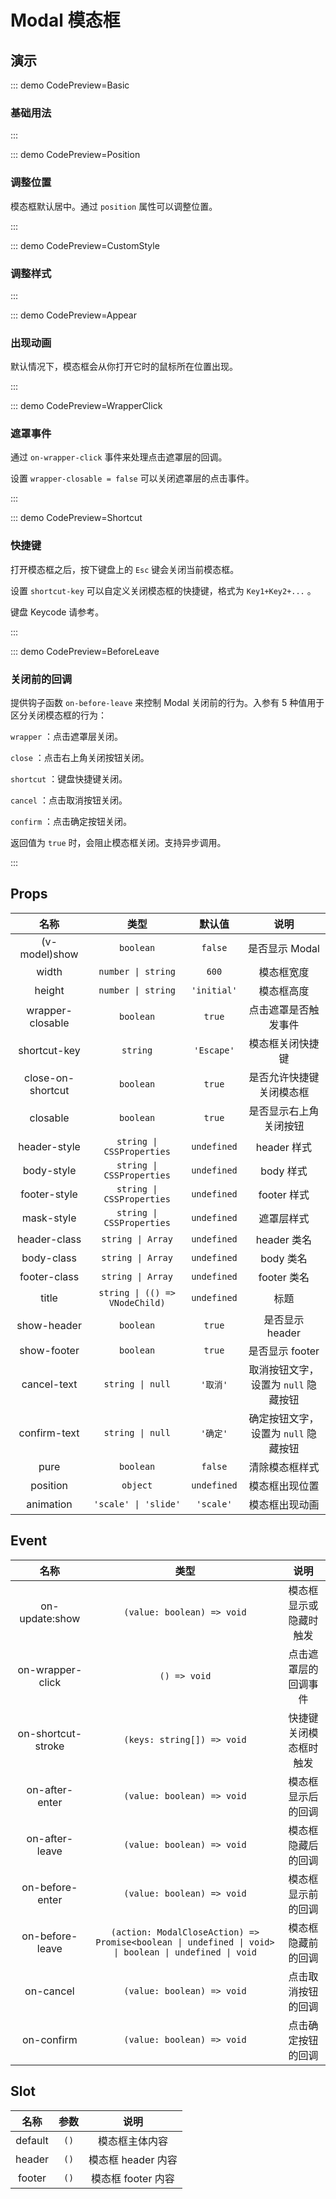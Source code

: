 # Modal 模态框

## 演示

::: demo CodePreview=Basic

### 基础用法

<Basic />

:::

::: demo CodePreview=Position

### 调整位置

模态框默认居中。通过 `position` 属性可以调整位置。

<Position />

:::

::: demo CodePreview=CustomStyle

### 调整样式

<CustomStyle />

:::

::: demo CodePreview=Appear

### 出现动画

默认情况下，模态框会从你打开它时的鼠标所在位置出现。

<Appear />

:::

::: demo CodePreview=WrapperClick

### 遮罩事件

通过 `on-wrapper-click` 事件来处理点击遮罩层的回调。

设置 `wrapper-closable = false` 可以关闭遮罩层的点击事件。

<WrapperClick />

:::

::: demo CodePreview=Shortcut

### 快捷键

打开模态框之后，按下键盘上的 `Esc` 键会关闭当前模态框。

设置 `shortcut-key` 可以自定义关闭模态框的快捷键，格式为 `Key1+Key2+...` 。

<Shortcut />

<McTextLink to="https://developer.mozilla.org/zh-CN/docs/Web/API/KeyboardEvent/code#code_values" target="_blank" underline>键盘 Keycode 请参考。</McTextLink>

:::

::: demo CodePreview=BeforeLeave

### 关闭前的回调

提供钩子函数 `on-before-leave` 来控制 Modal 关闭前的行为。入参有 5 种值用于区分关闭模态框的行为：

`wrapper` ：点击遮罩层关闭。

`close` ：点击右上角关闭按钮关闭。

`shortcut` ：键盘快捷键关闭。

`cancel` ：点击取消按钮关闭。

`confirm` ：点击确定按钮关闭。

返回值为 `true` 时，会阻止模态框关闭。支持异步调用。

<BeforeLeave />

:::

## Props

|       名称        |              类型              |   默认值    |                 说明                 |
| :---------------: | :----------------------------: | :---------: | :----------------------------------: |
|   (v-model)show   |           `boolean`            |   `false`   |            是否显示 Modal            |
|       width       |       `number \| string`       |    `600`    |              模态框宽度              |
|      height       |       `number \| string`       | `'initial'` |              模态框高度              |
| wrapper-closable  |           `boolean`            |   `true`    |         点击遮罩是否触发事件         |
|   shortcut-key    |            `string`            | `'Escape'`  |           模态框关闭快捷键           |
| close-on-shortcut |           `boolean`            |   `true`    |       是否允许快捷键关闭模态框       |
|     closable      |           `boolean`            |   `true`    |        是否显示右上角关闭按钮        |
|   header-style    |   `string \| CSSProperties`    | `undefined` |             header 样式              |
|    body-style     |   `string \| CSSProperties`    | `undefined` |              body 样式               |
|   footer-style    |   `string \| CSSProperties`    | `undefined` |             footer 样式              |
|    mask-style     |   `string \| CSSProperties`    | `undefined` |              遮罩层样式              |
|   header-class    |       `string \| Array`        | `undefined` |             header 类名              |
|    body-class     |       `string \| Array`        | `undefined` |              body 类名               |
|   footer-class    |       `string \| Array`        | `undefined` |             footer 类名              |
|       title       | `string \| (() => VNodeChild)` | `undefined` |                 标题                 |
|    show-header    |           `boolean`            |   `true`    |           是否显示 header            |
|    show-footer    |           `boolean`            |   `true`    |           是否显示 footer            |
|    cancel-text    |        `string \| null`        |  `'取消'`   | 取消按钮文字，设置为 `null` 隐藏按钮 |
|   confirm-text    |        `string \| null`        |  `'确定'`   | 确定按钮文字，设置为 `null` 隐藏按钮 |
|       pure        |           `boolean`            |   `false`   |            清除模态框样式            |
|     position      |            `object`            | `undefined` |            模态框出现位置            |
|     animation     |      `'scale' \| 'slide'`      |  `'scale'`  |            模态框出现动画            |

## Event

|        名称        |                                                 类型                                                  |          说明          |
| :----------------: | :---------------------------------------------------------------------------------------------------: | :--------------------: |
|   on-update:show   |                                      `(value: boolean) => void`                                       | 模态框显示或隐藏时触发 |
|  on-wrapper-click  |                                             `() => void`                                              |  点击遮罩层的回调事件  |
| on-shortcut-stroke |                                      `(keys: string[]) => void`                                       | 快捷键关闭模态框时触发 |
|   on-after-enter   |                                      `(value: boolean) => void`                                       |   模态框显示后的回调   |
|   on-after-leave   |                                      `(value: boolean) => void`                                       |   模态框隐藏后的回调   |
|  on-before-enter   |                                      `(value: boolean) => void`                                       |   模态框显示前的回调   |
|  on-before-leave   | `(action: ModalCloseAction) => Promise<boolean \| undefined \| void> \| boolean \| undefined \| void` |   模态框隐藏前的回调   |
|     on-cancel      |                                      `(value: boolean) => void`                                       |   点击取消按钮的回调   |
|     on-confirm     |                                      `(value: boolean) => void`                                       |   点击确定按钮的回调   |

## Slot

|  名称   | 参数 |        说明        |
| :-----: | :--: | :----------------: |
| default | `()` |   模态框主体内容   |
| header  | `()` | 模态框 header 内容 |
| footer  | `()` | 模态框 footer 内容 |
